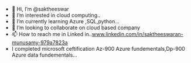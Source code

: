 - 👋 Hi, I’m @saktheeswar
- 👀 I’m interested in cloud computing..
- 🌱 I’m currently learning Azure ,SQL,python...
- 💞️ I’m looking to collaborate on  cloud based company
- 📫 How to reach me in Linked in..www.linkedin.com/in/saktheeswaran-munusamy-979a7823a
- I completed microsoft ceftification Az-900 Azure fundementals,Dp-900 Azure data fundementals...

<!---
saktheeswar/saktheeswar is a ✨ special ✨ repository because its `README.md` (this file) appears on your GitHub profile.
You can click the Preview link to take a look at your changes.
--->
